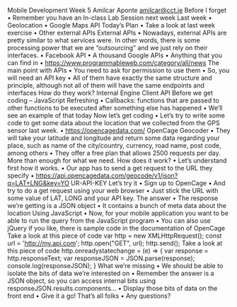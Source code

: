 Mobile Development
Week 5
Amilcar Aponte
amilcar@cct.ie
Before I forget
• Remember you have an In-class Lab Session next week 
Last week
• Geolocation
• Google Maps API
Today’s Plan
• Take a look at last week exercise
• Other external APIs
External APIs
• Nowadays, external APIs are pretty similar to what services were. In
other words, there is some processing power that we are
“outsourcing” and we just rely on their interfaces.
• Facebook API
• A thousand Google APIs
• Anything that you can find in
• https://www.programmableweb.com/category/all/news
The main point with APIs
• You need to ask for permission to use them
• So, you will need an API key
• All of them have exactly the same structure and principle, although
not all of them will have the same endpoints and interfaces
How do they work?
Internal
Engine Client
API
Before we get coding – JavaScript Refreshing
• Callbacks: functions that are passed to other functions to be executed
after something else has happened
• We’ll see an example of that today
Now let’s get coding
• Let’s try to write some code to get some data about the location that
we collected from the GPS sensor last week.
• https://opencagedata.com/
OpenCage Geocoder
• They will take your latitude and longitude and return some data
regarding your place, such as name of the city/country, currency, road
name, post code, among others
• They offer a free plan that allows 2500 requests per day. More than
enough for what we need.
How does it work?
• Let’s understand first how it works.
• Our app has to send a get request to the URL they specify
• https://api.opencagedata.com/geocode/v1/json?q=LAT+LNG&key=YO
UR-API-KEY
Let’s try it
• Sign up to OpenCage
• And try to do a get request using your web browser
• Just stick the URL with some value of LAT, LONG and your API key.
The answer
• The response we’re getting is a JSON object
• It contains a bunch of meta data about the location
Using JavaScript
• Now, for your mobile application you want to be able to run the query
from the JavaScript program
• You can also use jQuery if you like, there is sample code in the
documentation of OpenCage
Take a look at this piece of code
var http = new XMLHttpRequest();
const url = 'http://my.api.com';
http.open("GET", url);
http.send();
Take a look at this piece of code
http.onreadystatechange = (e) => {
var response = http.responseText;
var responseJSON = JSON.parse(response);
console.log(responseJSON);
}
What we’re missing
• We should be able to isolate the bits of data we’re interested on
• Remember the answer is a JSON object, so you can access internal bits using
responseJSON.results.components…
• Display those bits of data on the front end
• Give it a go! 
That’s all folks
• Any questions?